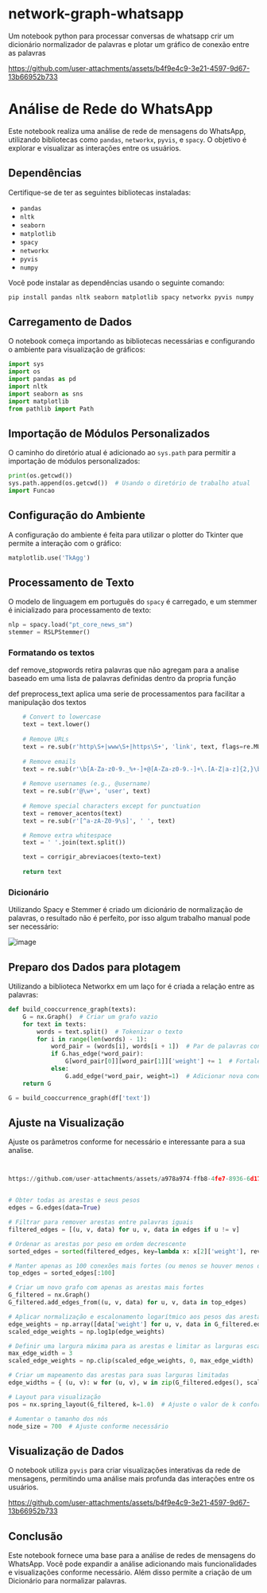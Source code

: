 


# network-graph-whatsapp
Um notebook python para processar conversas de whatsapp crir um dicionário normalizador de palavras e plotar um gráfico de conexão entre as palavras

https://github.com/user-attachments/assets/b4f9e4c9-3e21-4597-9d67-13b66952b733


# Análise de Rede do WhatsApp

Este notebook realiza uma análise de rede de mensagens do WhatsApp, utilizando bibliotecas como `pandas`, `networkx`, `pyvis`, e `spacy`. O objetivo é explorar e visualizar as interações entre os usuários.

## Dependências

Certifique-se de ter as seguintes bibliotecas instaladas:

- `pandas`
- `nltk`
- `seaborn`
- `matplotlib`
- `spacy`
- `networkx`
- `pyvis`
- `numpy`

Você pode instalar as dependências usando o seguinte comando:

```bash
pip install pandas nltk seaborn matplotlib spacy networkx pyvis numpy
```

## Carregamento de Dados

O notebook começa importando as bibliotecas necessárias e configurando o ambiente para visualização de gráficos:

```python
import sys
import os
import pandas as pd
import nltk
import seaborn as sns
import matplotlib
from pathlib import Path
```

## Importação de Módulos Personalizados

O caminho do diretório atual é adicionado ao `sys.path` para permitir a importação de módulos personalizados:

```python
print(os.getcwd())
sys.path.append(os.getcwd())  # Usando o diretório de trabalho atual
import Funcao
```

## Configuração do Ambiente

A configuração do ambiente é feita para utilizar o plotter do Tkinter que permite a interação com o gráfico:

```python
matplotlib.use('TkAgg')
```

## Processamento de Texto

O modelo de linguagem em português do `spacy` é carregado, e um stemmer é inicializado para processamento de texto:

```python
nlp = spacy.load("pt_core_news_sm")
stemmer = RSLPStemmer()
```

### Formatando os textos
def remove_stopwords
  retira palavras que não agregam para a analise baseado em uma lista de palavras definidas dentro da propria função
  
def preprocess_text 
  aplica uma serie de processamentos para facilitar a manipulação dos textos

```python
    # Convert to lowercase
    text = text.lower()
    
    # Remove URLs
    text = re.sub(r'http\S+|www\S+|https\S+', 'link', text, flags=re.MULTILINE)
    
    # Remove emails
    text = re.sub(r'\b[A-Za-z0-9._%+-]+@[A-Za-z0-9.-]+\.[A-Z|a-z]{2,}\b', 'mail', text)
    
    # Remove usernames (e.g., @username)
    text = re.sub(r'@\w+', 'user', text)
    
    # Remove special characters except for punctuation
    text = remover_acentos(text)
    text = re.sub(r'[^a-zA-Z0-9\s]', ' ', text)

    # Remove extra whitespace
    text = ' '.join(text.split())

    text = corrigir_abreviacoes(texto=text)
    
    return text
```   

### Dicionário

Utilizando Spacy e Stemmer é criado um dicionário de normalização de palavras, o resultado não é perfeito, por isso algum trabalho manual pode ser necessário:

![image](https://github.com/user-attachments/assets/6b5196bc-be8b-4942-a5e7-3af9ccf1cde4)

## Preparo dos Dados para plotagem

Utilizando a biblioteca Networkx em um laço for é criada a relação entre as palavras:

```python
def build_cooccurrence_graph(texts):
    G = nx.Graph()  # Criar um grafo vazio
    for text in texts:
        words = text.split()  # Tokenizar o texto
        for i in range(len(words) - 1):
            word_pair = (words[i], words[i + 1])  # Par de palavras consecutivas
            if G.has_edge(*word_pair):
                G[word_pair[0]][word_pair[1]]['weight'] += 1  # Fortalecer a conexão existente
            else:
                G.add_edge(*word_pair, weight=1)  # Adicionar nova conexão
    return G

G = build_cooccurrence_graph(df['text'])
```
## Ajuste na Visualização

Ajuste os parâmetros conforme for necessário e interessante para a sua analise.

```python


https://github.com/user-attachments/assets/a978a974-ffb8-4fe7-8936-6d174edf0926


# Obter todas as arestas e seus pesos
edges = G.edges(data=True)

# Filtrar para remover arestas entre palavras iguais
filtered_edges = [(u, v, data) for u, v, data in edges if u != v]

# Ordenar as arestas por peso em ordem decrescente
sorted_edges = sorted(filtered_edges, key=lambda x: x[2]['weight'], reverse=True)

# Manter apenas as 100 conexões mais fortes (ou menos se houver menos de 100)
top_edges = sorted_edges[:100]

# Criar um novo grafo com apenas as arestas mais fortes
G_filtered = nx.Graph()
G_filtered.add_edges_from((u, v, data) for u, v, data in top_edges)

# Aplicar normalização e escalonamento logarítmico aos pesos das arestas
edge_weights = np.array([data['weight'] for u, v, data in G_filtered.edges(data=True)])
scaled_edge_weights = np.log1p(edge_weights)

# Definir uma largura máxima para as arestas e limitar as larguras escaladas das arestas
max_edge_width = 3
scaled_edge_weights = np.clip(scaled_edge_weights, 0, max_edge_width)

# Criar um mapeamento das arestas para suas larguras limitadas
edge_widths = { (u, v): w for (u, v), w in zip(G_filtered.edges(), scaled_edge_weights) }

# Layout para visualização
pos = nx.spring_layout(G_filtered, k=1.0)  # Ajuste o valor de k conforme necessário

# Aumentar o tamanho dos nós
node_size = 700  # Ajuste conforme necessário
```

## Visualização de Dados

O notebook utiliza `pyvis` para criar visualizações interativas da rede de mensagens, permitindo uma análise mais profunda das interações entre os usuários.

https://github.com/user-attachments/assets/b4f9e4c9-3e21-4597-9d67-13b66952b733


## Conclusão

Este notebook fornece uma base para a análise de redes de mensagens do WhatsApp. Você pode expandir a análise adicionando mais funcionalidades e visualizações conforme necessário. Além disso permite a criação de um Dicionário para normalizar palavras.


